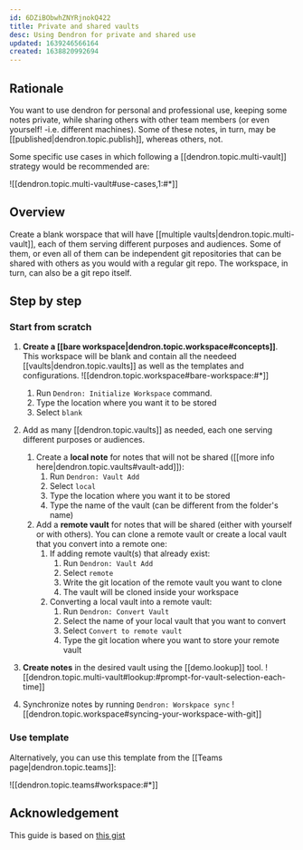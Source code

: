 ```yaml
---
id: 6DZiBObwhZNYRjnokQ422
title: Private and shared vaults
desc: Using Dendron for private and shared use
updated: 1639246566164
created: 1638820992694
---
```


## Rationale

You want to use dendron for personal and professional use, keeping some notes private, while sharing others with other team members (or even yourself! -i.e. different machines). Some of these notes, in turn, may be [[published|dendron.topic.publish]], whereas others, not.

Some specific use cases in which following a [[dendron.topic.multi-vault]] strategy would be recommended are:

![[dendron.topic.multi-vault#use-cases,1:#*]]

## Overview

Create a blank worspace that will have [[multiple vaults|dendron.topic.multi-vault]], each of them serving different purposes and audiences. Some of them, or even all of them can be independent git repositories that can be shared with others as you would with a regular git repo. The workspace, in turn, can also be a git repo itself.

## Step by step

### Start from scratch

1. **Create a [[bare workspace|dendron.topic.workspace#concepts]]**. This workspace will be blank and contain all the needeed [[vaults|dendron.topic.vaults]] as well as the templates and configurations.
   ![[dendron.topic.workspace#bare-workspace:#*]]
   1. Run `Dendron: Initialize Workspace` command.
   2. Type the location where you want it to be stored
   3. Select `blank`
2. Add as many [[dendron.topic.vaults]] as needed, each one serving different purposes or audiences.
   
   1. Create a **local note** for notes that will not be shared ([[more info here|dendron.topic.vaults#vault-add]]):
      1. Run `Dendron: Vault Add`
      2. Select `local`
      3. Type the location where you want it to be stored
      4. Type the name of the vault (can be different from the folder's name)
   2. Add a **remote vault** for notes that will be shared (either with yourself or with others). You can clone a remote vault or create a local vault that you convert into a remote one:
      1. If adding remote vault(s) that already exist: 
         1. Run `Dendron: Vault Add`
         2. Select `remote`
         3. Write the git location of the remote vault you want to clone
         4. The vault will be cloned inside your workspace
      2. Converting a local vault into a remote vault:
         1. Run `Dendron: Convert Vault`
         2. Select the name of your local vault that you want to convert
         3. Select `Convert to remote vault`
         4. Type the git location where you want to store your remote vault
3. **Create notes** in the desired vault using the [[demo.lookup]] tool.
   ![[dendron.topic.multi-vault#lookup:#prompt-for-vault-selection-each-time]]
4. Synchronize notes by running `Dendron: Worskpace sync`
   ![[dendron.topic.workspace#syncing-your-workspace-with-git]]

### Use template

Alternatively, you can use this template from the [[Teams page|dendron.topic.teams]]:

![[dendron.topic.teams#workspace:#*]]


## Acknowledgement

This guide is based on [this gist](https://gist.github.com/kevinslin/0e0f13fedb43732e86938ab1033b7efd)



